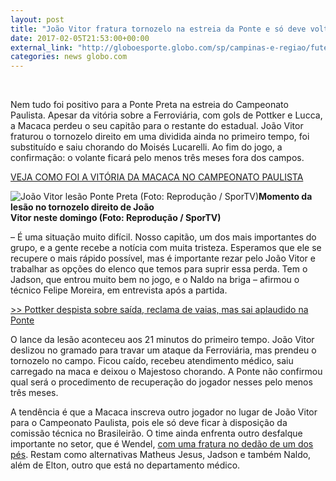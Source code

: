 ```yaml
---
layout: post
title: "João Vitor fratura tornozelo na estreia da Ponte e só deve voltar no Brasileiro"
date: 2017-02-05T21:53:00+00:00
external_link: "http://globoesporte.globo.com/sp/campinas-e-regiao/futebol/times/ponte-preta/noticia/2017/02/joao-vitor-fratura-tornozelo-na-estreia-da-ponte-e-so-deve-voltar-no-brasileiro.html"
categories: news globo.com
---
```

&nbsp;

Nem tudo foi positivo para a Ponte Preta na estreia do Campeonato Paulista. Apesar da vitória sobre a Ferroviária, com gols de Pottker e Lucca, a Macaca perdeu o seu capitão para o restante do estadual. João Vitor fraturou o tornozelo direito em uma dividida ainda no primeiro tempo, foi substituído e saiu chorando do Moisés Lucarelli. Ao fim do jogo, a confirmação: o volante ficará pelo menos três meses fora dos campos.

[VEJA COMO FOI A VITÓRIA DA MACACA NO CAMPEONATO PAULISTA](http://globoesporte.globo.com/sp/campinas-e-regiao/futebol/campeonato-paulista/jogo/05-02-2017/ponte-preta-ferroviaria/)

 ![João Vitor lesão Ponte Preta (Foto: Reprodução / SporTV)](http://s2.glbimg.com/bIB77zH-l9bfG4O0HLXdMGxBe2k=/141x0:950x620/300x230/s.glbimg.com/es/ge/f/original/2017/02/05/ponte1_lNpSZNX.jpg "João Vitor lesão Ponte Preta (Foto: Reprodução / SporTV)")**Momento da lesão no tornozelo direito de João   
Vitor neste domingo (Foto: Reprodução / SporTV)**   

– É uma situação muito difícil. Nosso capitão, um dos mais importantes do grupo, e a gente recebe a notícia com muita tristeza. Esperamos que ele se recupere o mais rápido possível, mas é importante rezar pelo João Vitor e trabalhar as opções do elenco que temos para suprir essa perda. Tem o Jadson, que entrou muito bem no jogo, e o Naldo na briga – afirmou o técnico Felipe Moreira, em entrevista após a partida.

[\>\>&nbsp;Pottker despista sobre saída, reclama de vaias, mas sai aplaudido na Ponte](http://globoesporte.globo.com/sp/campinas-e-regiao/futebol/times/ponte-preta/noticia/2017/02/pottker-desconversa-sobre-corinthians-e-reclama-de-vaias-da-torcida-da-ponte.html)

O lance da lesão aconteceu aos 21 minutos do primeiro tempo. João Vitor deslizou no gramado para travar um ataque da Ferroviária, mas prendeu o tornozelo no campo. Ficou caído, recebeu atendimento médico, saiu carregado na maca e deixou o Majestoso chorando. A Ponte não confirmou qual será o procedimento de recuperação do jogador nesses pelo menos três meses.

A tendência é que a Macaca inscreva outro jogador no lugar de João Vitor para o Campeonato Paulista, pois ele só deve ficar à disposição da comissão técnica no Brasileirão. O time ainda enfrenta outro desfalque importante no setor, que é Wendel, [com uma fratura no dedão de um dos pés](http://globoesporte.globo.com/sp/campinas-e-regiao/futebol/times/ponte-preta/noticia/2017/01/ponte-se-reapresenta-com-reforco-mas-perde-wendel-por-ate-3-semanas.html). Restam como alternativas Matheus Jesus, Jadson e também Naldo, além de Elton, outro que está no departamento médico.

